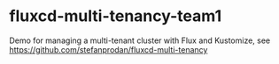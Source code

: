 # fluxcd-multi-tenancy-team1

Demo for managing a multi-tenant cluster with Flux and Kustomize, see https://github.com/stefanprodan/fluxcd-multi-tenancy
